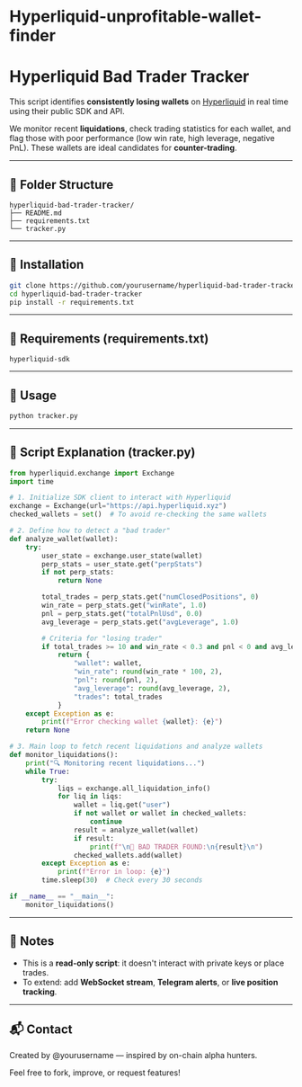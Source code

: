 # Hyperliquid-unprofitable-wallet-finder

# Hyperliquid Bad Trader Tracker

This script identifies **consistently losing wallets** on [Hyperliquid](https://hyperliquid.xyz) in real time using their public SDK and API.

We monitor recent **liquidations**, check trading statistics for each wallet, and flag those with poor performance (low win rate, high leverage, negative PnL). These wallets are ideal candidates for **counter-trading**.

---

## 📁 Folder Structure

```
hyperliquid-bad-trader-tracker/
├── README.md
├── requirements.txt
└── tracker.py
```

---

## 🧪 Installation

```bash
git clone https://github.com/yourusername/hyperliquid-bad-trader-tracker.git
cd hyperliquid-bad-trader-tracker
pip install -r requirements.txt
```

---

## 🔧 Requirements (requirements.txt)

```
hyperliquid-sdk
```

---

## 🚀 Usage

```bash
python tracker.py
```

---

## 📜 Script Explanation (tracker.py)

```python
from hyperliquid.exchange import Exchange
import time

# 1. Initialize SDK client to interact with Hyperliquid
exchange = Exchange(url="https://api.hyperliquid.xyz")
checked_wallets = set()  # To avoid re-checking the same wallets

# 2. Define how to detect a "bad trader"
def analyze_wallet(wallet):
    try:
        user_state = exchange.user_state(wallet)
        perp_stats = user_state.get("perpStats")
        if not perp_stats:
            return None

        total_trades = perp_stats.get("numClosedPositions", 0)
        win_rate = perp_stats.get("winRate", 1.0)
        pnl = perp_stats.get("totalPnlUsd", 0.0)
        avg_leverage = perp_stats.get("avgLeverage", 1.0)

        # Criteria for "losing trader"
        if total_trades >= 10 and win_rate < 0.3 and pnl < 0 and avg_leverage > 8:
            return {
                "wallet": wallet,
                "win_rate": round(win_rate * 100, 2),
                "pnl": round(pnl, 2),
                "avg_leverage": round(avg_leverage, 2),
                "trades": total_trades
            }
    except Exception as e:
        print(f"Error checking wallet {wallet}: {e}")
    return None

# 3. Main loop to fetch recent liquidations and analyze wallets
def monitor_liquidations():
    print("🔍 Monitoring recent liquidations...")
    while True:
        try:
            liqs = exchange.all_liquidation_info()
            for liq in liqs:
                wallet = liq.get("user")
                if not wallet or wallet in checked_wallets:
                    continue
                result = analyze_wallet(wallet)
                if result:
                    print(f"\n🛑 BAD TRADER FOUND:\n{result}\n")
                checked_wallets.add(wallet)
        except Exception as e:
            print(f"Error in loop: {e}")
        time.sleep(30)  # Check every 30 seconds

if __name__ == "__main__":
    monitor_liquidations()
```

---

## 📌 Notes
- This is a **read-only script**: it doesn't interact with private keys or place trades.
- To extend: add **WebSocket stream**, **Telegram alerts**, or **live position tracking**.

---

## 📬 Contact
Created by @yourusername — inspired by on-chain alpha hunters.

Feel free to fork, improve, or request features!
